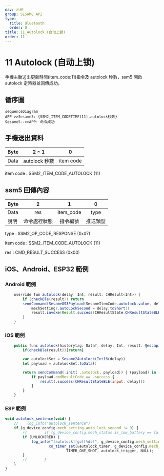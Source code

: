 ```yaml
---
nav: 示例
group: SESAME API
type:
  title: Bluetooth
  order: 0
title: 11_Autolock (自动上锁)
order: 11
---
```


# 11 Autolock (自动上锁)

手機主動送出更新時間(item_code:11)指令及 autolock 秒數，ssm5 開啟 autolock 定時器並回傳成功。

## 循序圖

```mermaid
sequenceDiagram
APP->>Sesame5: {SSM2_ITEM_CODETIME(11),autolock秒数}
Sesame5-->>APP: 命令成功
```


## 手機送出資料

| Byte |     2 ~ 1     |     0     |
| ---- | :-----------: | :-------: |
| Data | autolock 秒數 | item code |

item code : SSM2_ITEM_CODE_AUTOLOCK (11)

## ssm5 回傳內容

| Byte |      2       |     1     |    0     |
| ---- | :----------: | :-------: | :------: |
| Data |     res      | item_code |   type   |
| 說明 | 命令處裡狀態 | 指令編號  | 推送類型 |

type : SSM2_OP_CODE_RESPONSE (0x07)

item code : SSM2_ITEM_CODE_AUTOLOCK (11)

res : CMD_RESULT_SUCCESS (0x00)

## iOS、Android、ESP32 範例
 

### Android 範例

```java
    override fun autolock(delay: Int, result: CHResult<Int>) {
        if (checkBle(result)) return
        sendCommand(SesameOS3Payload(SesameItemCode.autolock.value, delay.toShort().toReverseBytes()), DeviceSegmentType.cipher) { res ->
            mechSetting?.autoLockSecond = delay.toShort()
            result.invoke(Result.success(CHResultState.CHResultStateBLE(delay)))
        }
    }
```

### iOS 範例

```jsx | pure
    public func autolock(historytag: Data?, delay: Int, result: @escaping (CHResult<Int>))  {
        if(checkBle(result)){return}

        var autolockSet = Sesame2Autolock(Int16(delay))
        let payload = autolockSet.toData()

        return sendCommand(.init( .autolock, payload)) { (payload) in
            if payload.cmdResultCode == .success {
                result(.success(CHResultStateBLE(input: delay)))
            }
        }
    }
```

### ESP 範例

```jsx | pure
void autolock_sentence(void) {
    //    log_info("autolock_sentence")
    if (g_device_config.mech_setting.auto_lock_second != 0) {
        //        if (g_device_config.mech_status.is_low_battery == false) {/// 低電量不觸發自動關鎖
        if (UNLOCKERED) {
            log_info("[autolock][go][%ds]", g_device_config.mech_setting.auto_lock_second)
                    co_timer_set(&autolock_timer, g_device_config.mech_setting.auto_lock_second * 1000,
                            TIMER_ONE_SHOT, autolock_trigger, NULL);
        }
        //        }
    }
}
``` 


